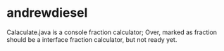 # andrewdiesel

Calaculate.java is a console fraction calculator;
Over, marked as fraction should be a interface fraction calculator, but not ready yet. 
